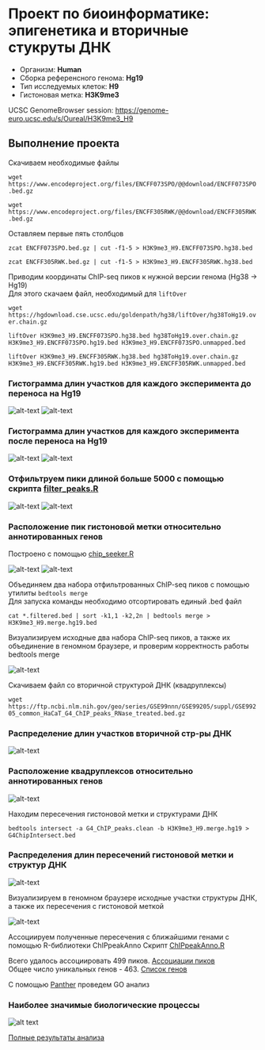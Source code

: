 # Проект по биоинформатике: эпигенетика и вторичные стукруты ДНК

* Организм: **Human**
* Сборка референсного генома: **Hg19**
* Тип исследуемых клеток: **H9**
* Гистоновая метка: **H3K9me3**

UCSC GenomeBrowser session: https://genome-euro.ucsc.edu/s/Oureal/H3K9me3_H9

## Выполнение проекта
Скачиваем необходимые файлы

`wget https://www.encodeproject.org/files/ENCFF073SPO/@@download/ENCFF073SPO.bed.gz`

`wget https://www.encodeproject.org/files/ENCFF305RWK/@@download/ENCFF305RWK.bed.gz`

Оставляем первые пять столбцов

`zcat ENCFF073SPO.bed.gz | cut -f1-5 > H3K9me3_H9.ENCFF073SPO.hg38.bed`

`zcat ENCFF305RWK.bed.gz | cut -f1-5 > H3K9me3_H9.ENCFF305RWK.hg38.bed`

Приводим координаты ChIP-seq пиков к нужной версии генома (Hg38 -> Hg19)  
Для этого скачаем файл, необходимый для `liftOver`

`wget https://hgdownload.cse.ucsc.edu/goldenpath/hg38/liftOver/hg38ToHg19.over.chain.gz`

`liftOver H3K9me3_H9.ENCFF073SPO.hg38.bed hg38ToHg19.over.chain.gz H3K9me3_H9.ENCFF073SPO.hg19.bed H3K9me3_H9.ENCFF073SPO.unmapped.bed`

`liftOver H3K9me3_H9.ENCFF305RWK.hg38.bed hg38ToHg19.over.chain.gz H3K9me3_H9.ENCFF305RWK.hg19.bed H3K9me3_H9.ENCFF305RWK.unmapped.bed`

### Гистограмма длин участков для каждого эксперимента до переноса на Hg19

![alt-text](https://raw.githubusercontent.com/YaroslavSolo/hse21_H3K9me3_G4_human/main/images/len_hist.H3K9me3_H9.ENCFF073SPO.hg38.png)
![alt-text](https://raw.githubusercontent.com/YaroslavSolo/hse21_H3K9me3_G4_human/main/images/len_hist.H3K9me3_H9.ENCFF305RWK.hg38.png)

### Гистограмма длин участков для каждого эксперимента после переноса на Hg19 

![alt-text](https://raw.githubusercontent.com/YaroslavSolo/hse21_H3K9me3_G4_human/main/images/len_hist.H3K9me3_H9.ENCFF073SPO.hg19.png)
![alt-text](https://raw.githubusercontent.com/YaroslavSolo/hse21_H3K9me3_G4_human/main/images/len_hist.H3K9me3_H9.ENCFF305RWK.hg19.png)

### Отфильтруем пики длиной больше 5000 с помощью скрипта [filter_peaks.R ](https://raw.githubusercontent.com/YaroslavSolo/hse21_H3K9me3_G4_human/main/src/filter_peaks.R)

![alt-text](https://raw.githubusercontent.com/YaroslavSolo/hse21_H3K9me3_G4_human/main/images/filter_peaks.H3K9me3_H9.ENCFF073SPO.hg19.filtered.hist.png)
![alt-text](https://raw.githubusercontent.com/YaroslavSolo/hse21_H3K9me3_G4_human/main/images/filter_peaks.H3K9me3_H9.ENCFF305RWK.hg19.filtered.hist.png)

### Расположение пик гистоновой метки относительно аннотированных генов  
Построено с помощью [chip_seeker.R](https://raw.githubusercontent.com/YaroslavSolo/hse21_H3K9me3_G4_human/main/src/chip_seeker.R)

![alt-text](https://raw.githubusercontent.com/YaroslavSolo/hse21_H3K9me3_G4_human/main/images/chip_seeker.H3K9me3_H9.ENCFF073SPO.hg19.filtered.plotAnnoPie.png)
![alt-text](https://raw.githubusercontent.com/YaroslavSolo/hse21_H3K9me3_G4_human/main/images/chip_seeker.H3K9me3_H9.ENCFF305RWK.hg19.filtered.plotAnnoPie.png)

Объединяем два набора отфильтрованных ChIP-seq пиков с помощью утилиты `bedtools merge`  
Для запуска команды необходимо отсортировать единый .bed файл

`cat *.filtered.bed | sort -k1,1 -k2,2n | bedtools merge > H3K9me3_H9.merge.hg19.bed`

Визуализируем исходные два набора ChIP-seq пиков, а также их объединение в геномном браузере, и проверим корректность работы bedtools merge

![alt-text](https://raw.githubusercontent.com/YaroslavSolo/hse21_H3K9me3_G4_human/main/images/genome_browser_merge.png)

Скачиваем файл со вторичной структурой ДНК (квадруплексы)

`wget https://ftp.ncbi.nlm.nih.gov/geo/series/GSE99nnn/GSE99205/suppl/GSE99205_common_HaCaT_G4_ChIP_peaks_RNase_treated.bed.gz`

### Распределение длин участков вторичной стр-ры ДНК

![alt-text](https://raw.githubusercontent.com/YaroslavSolo/hse21_H3K9me3_G4_human/main/images/chip_seeker.G4_ChIP_peaks.clean.plotAnnoPie.png)

###  Расположение квадруплексов относительно аннотированных генов

![alt-text](https://raw.githubusercontent.com/YaroslavSolo/hse21_H3K9me3_G4_human/main/images/chip_seeker.G4ChipIntersect.plotAnnoPie.png)

Находим пересечения гистоновой метки и структурами ДНК

`bedtools intersect -a G4_ChIP_peaks.clean -b H3K9me3_H9.merge.hg19 > G4ChipIntersect.bed`

### Распределения длин пересечений гистоновой метки и структур ДНК

![alt-text]()

Визуализируем в геномном браузере исходные участки структуры ДНК, а также их пересечения с гистоновой меткой

![alt-text](https://raw.githubusercontent.com/YaroslavSolo/hse21_H3K9me3_G4_human/main/images/genome_browser_intersect.png)

Ассоциируем полученные пересечения с ближайшими генами с помощью R-библиотеки ChIPpeakAnno
Скрипт [ChIPpeakAnno.R](https://raw.githubusercontent.com/YaroslavSolo/hse21_H3K9me3_G4_human/main/src/ChIPpeakAnno.R)

Всего удалось ассоциировать 499 пиков. [Ассоциации пиков](https://raw.githubusercontent.com/YaroslavSolo/hse21_H3K9me3_G4_human/main/data/G4ChipIntersect.genes.txt)  
Общее число уникальных генов - 463. [Список генов](https://raw.githubusercontent.com/YaroslavSolo/hse21_H3K9me3_G4_human/main/data/G4ChipIntersect.genes_uniq.txt)

С помощью [Panther](http://pantherdb.org/) проведем GO анализ
 
### Наиболее значимые биологические процессы
 
![alt text](https://raw.githubusercontent.com/YaroslavSolo/hse21_H3K9me3_G4_human/main/images/GO_analisys.png)

[Полные результаты анализа](https://raw.githubusercontent.com/YaroslavSolo/hse21_H3K9me3_G4_human/main/data/pantherdb_GO_analysis.txt)
